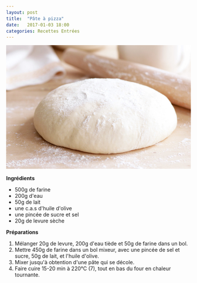 ```yaml
---
layout: post
title:  "Pâte à pizza"
date:   2017-01-03 18:00
categories: Recettes Entrées
---
```



![Pâte à pizza](/images/pate-pizza.jpg)

**Ingrédients**

* 500g de farine
* 200g d'eau
* 50g de lait
* une c.a.s d'huile d'olive
* une pincée de sucre et sel
* 20g de levure sèche

**Préparations**

1. Mélanger 20g de levure, 200g d'eau tiède et 50g de farine dans un bol.
2. Mettre 450g de farine dans un bol mixeur, avec une pincée de sel et sucre, 50g de lait, et l'huile d'olive.
3. Mixer jusqu'à obtention d'une pâte qui se décole.
4. Faire cuire 15-20 min à 220°C (7), tout en bas du four en chaleur tournante.
